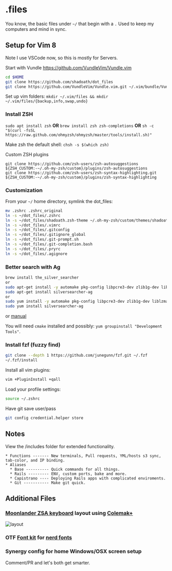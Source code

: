# .files

You know, the basic files under `~/` that begin with a `.`
Used to keep my computers and mind in sync.

## Setup for Vim 8

Note I use VSCode now, so this is mostly for Servers.

Start with Vundle https://github.com/VundleVim/Vundle.vim

```bash
cd $HOME
git clone https://github.com/shadoath/dot_files
git clone https://github.com/VundleVim/Vundle.vim.git ~/.vim/bundle/Vundle.vim
```

Set up vim folders:
`mkdir ~/.vim/files && mkdir ~/.vim/files/{backup,info,swap,undo}`

### Install ZSH

`sudo apt install zsh` **OR** `brew install zsh zsh-completions` **OR** `sh -c "$(curl -fsSL https://raw.github.com/ohmyzsh/ohmyzsh/master/tools/install.sh)"`

Make zsh the default shell:
`chsh -s $(which zsh)`

Custom ZSH plugins

```
git clone https://github.com/zsh-users/zsh-autosuggestions ${ZSH_CUSTOM:-~/.oh-my-zsh/custom}/plugins/zsh-autosuggestions
git clone https://github.com/zsh-users/zsh-syntax-highlighting.git ${ZSH_CUSTOM:-~/.oh-my-zsh/custom}/plugins/zsh-syntax-highlighting
```

### Customization

From your `~/` home directory, symlink the dot_files:

```bash
mv .zshrc .zshrc_original
ln -s ~/dot_files/.zshrc
ln -s ~/dot_files/shadoath.zsh-theme ~/.oh-my-zsh/custom/themes/shadoath.zsh-theme
ln -s ~/dot_files/.vimrc
ln -s ~/dot_files/.gitconfig
ln -s ~/dot_files/.gitignore_global
ln -s ~/dot_files/.git-prompt.sh
ln -s ~/dot_files/.git-completion.bash
ln -s ~/dot_files/.pryrc
ln -s ~/dot_files/.agignore
```

### Better search with Ag

```bash
brew install the_silver_searcher
or
sudo apt-get install -y automake pkg-config libpcre3-dev zlib1g-dev liblzma-dev
sudo apt-get install silversearcher-ag
or
sudo yum install -y automake pkg-config libpcre3-dev zlib1g-dev liblzma-dev
sudo yum install silversearcher-ag
```

or
[manual](https://gist.github.com/rkaneko/988c3964a3177eb69b75)

You will need `cmake` installed and possibly: `yum groupinstall "Development Tools"`.

### Install fzf (fuzzy find)

```bash
git clone --depth 1 https://github.com/junegunn/fzf.git ~/.fzf
~/.fzf/install
```

Install all vim plugins:

```bash
vim +PluginInstall +qall
```

Load your profile settings:

```bash
source ~/.zshrc
```

Have git save user/pass

```bash
git config credential.helper store
```

## Notes

View the /includes folder for extended functionality.

```
* Functions ------- New terminals, Pull requests, YML/hosts s3 sync, tab-color, and IP binding.
* Aliases
  * Base ---------- Quick commands for all things.
  * Rails --------- ENV, custom ports, bake and more.
  * Capistrano ---- Deploying Rails apps with complicated enviroments.
  * Git ----------- Make git quick.
```

## Additional Files

### [Moonlander ZSA keyboard](https://configure.zsa.io/moonlander/layouts/EnmMA/latest/0) layout using [Colemak+](https://colemak.com/Learn)

![layout](https://github.com/shadoath/dot_files/blob/master/images/moonlander-layer-1.jpg?raw=true)

### OTF [Font kit](https://github.com/shadoath/dot_files/blob/master/include/Droid%20Sans%20Mono%20for%20Powerline%20Nerd%20Font%20Complete.otf) for [nerd fonts](https://github.com/ryanoasis/nerd-fonts)

### Synergy config for home Windows/OSX screen setup

Comment/PR and let's both get smarter.
